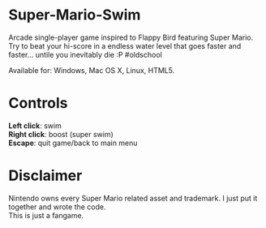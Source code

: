 # Super-Mario-Swim
Arcade single-player game inspired to Flappy Bird featuring Super Mario.  
Try to beat your hi-score in a endless water level that goes faster and faster... untile you inevitably die :P \#oldschool
  
Available for: Windows, Mac OS X, Linux, HTML5.  
  
# Controls
**Left click**: swim  
**Right click**: boost (super swim)  
**Escape**: quit game/back to main menu  

# Disclaimer
Nintendo owns every Super Mario related asset and trademark. I just put it together and wrote the code.  
This is just a fangame.
